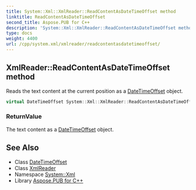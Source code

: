 ```yaml
---
title: System::Xml::XmlReader::ReadContentAsDateTimeOffset method
linktitle: ReadContentAsDateTimeOffset
second_title: Aspose.PUB for C++
description: 'System::Xml::XmlReader::ReadContentAsDateTimeOffset method. Reads the text content at the current position as a DateTimeOffset object in C++.'
type: docs
weight: 4400
url: /cpp/system.xml/xmlreader/readcontentasdatetimeoffset/
---
```

## XmlReader::ReadContentAsDateTimeOffset method


Reads the text content at the current position as a [DateTimeOffset](../../../system/datetimeoffset/) object.

```cpp
virtual DateTimeOffset System::Xml::XmlReader::ReadContentAsDateTimeOffset()
```


### ReturnValue

The text content as a [DateTimeOffset](../../../system/datetimeoffset/) object.

## See Also

* Class [DateTimeOffset](../../../system/datetimeoffset/)
* Class [XmlReader](../)
* Namespace [System::Xml](../../)
* Library [Aspose.PUB for C++](../../../)
